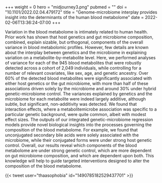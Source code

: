 +++
weight = 0
hero = "midjourney3.png"
pubmed = ""
doi = "10.1101/2022.02.04.479172"
title = "Genome-microbiome interplay provides insight into the determinants of the human blood metabolome"
date = 2022-02-06T13:36:24-07:00
+++

Variation in the blood metabolome is intimately related to human health. Prior work has shown that host genetics and gut microbiome composition, combined, explain sizable, but orthogonal, components of the overall variance in blood metabolomic profiles. However, few details are known about the interplay between genetics and the microbiome in explaining variation on a metabolite-by-metabolite level. Here, we performed analyses of variance for each of the 945 blood metabolites that were robustly detected across a cohort of 2,049 individuals, while controlling for a number of relevant covariates, like sex, age, and genetic ancestry. Over 60% of the detected blood metabolites were significantly associated with either host genetics or the gut microbiome, with more than half of these associations driven solely by the microbiome and around 30% under hybrid genetic-microbiome control. The variances explained by genetics and the microbiome for each metabolite were indeed largely additive, although subtle, but significant, non-additivity was detected. We found that interaction effects, where a metabolitemicrobe association was specific to a particular genetic background, were quite common, albeit with modest effect sizes. The outputs of our integrated genetic-microbiome regression models provide novel biological insights into the processes governing the composition of the blood metabolome. For example, we found that unconjugated secondary bile acids were solely associated with the microbiome, while their conjugated forms were under strong host genetic control. Overall, our results reveal which components of the blood metabolome are under strong genetic control, which are more dependent on gut microbiome composition, and which are dependent upon both. This knowledge will help to guide targeted interventions designed to alter the composition of the blood metabolome.

{{< tweet user="thaasophobia" id="1490785182529437701" >}}
